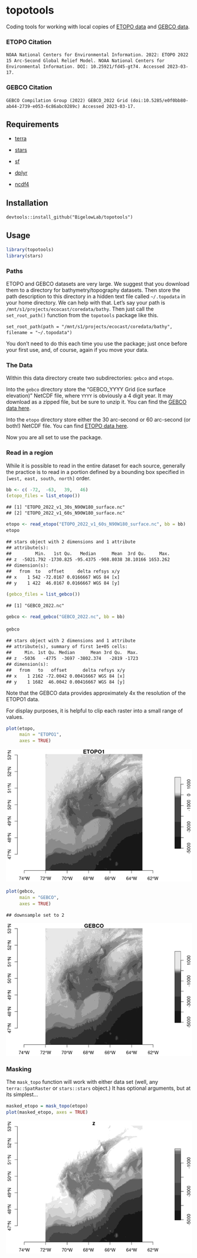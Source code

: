 topotools
================

Coding tools for working with local copies of [ETOPO
data](https://www.ncei.noaa.gov/products/etopo-global-relief-model) and
[GEBCO
data](https://www.gebco.net/data_and_products/gridded_bathymetry_data/#global).

### ETOPO Citation

    NOAA National Centers for Environmental Information. 2022: ETOPO 2022 15 Arc-Second Global Relief Model. NOAA National Centers for Environmental Information. DOI: 10.25921/fd45-gt74. Accessed 2023-03-17.

### GEBCO Citation

    GEBCO Compilation Group (2022) GEBCO_2022 Grid (doi:10.5285/e0f0bb80-ab44-2739-e053-6c86abc0289c) Accessed 2023-03-17.

## Requirements

-   [terra](https://CRAN.R-project.org/package=terra)

-   [stars](https://CRAN.R-project.org/package=stars)

-   [sf](https://CRAN.R-project.org/package=sf)

-   [dplyr](https://CRAN.R-project.org/package=dplyr)

-   [ncdf4](https://CRAN.R-project.org/package=ncdf4)

## Installation

    devtools::install_github("BigelowLab/topotools")

## Usage

``` r
library(topotools)
library(stars)
```

### Paths

ETOPO and GEBCO datasets are very large. We suggest that you download
them to a directory for bathymetry/topography datasets. Then store the
path description to this directory in a hidden text file called
`~/.topodata` in your home directory. We can help with that. Let’s say
your path is `/mnt/s1/projects/ecocast/coredata/bathy`. Then just call
the `set_root_path()` function from the `topotools` package like this.

    set_root_path(path = "/mnt/s1/projects/ecocast/coredata/bathy", filename = "~/.topodata")

You don’t need to do this each time you use the package; just once
before your first use, and, of course, again if you move your data.

### The Data

Within this data directory create two subdirectories: `gebco` and
`etopo`.

Into the `gebco` directory store the “GEBCO_YYYY Grid (ice surface
elevation)” NetCDF file, where `YYYY` is obviously a 4 digit year. It
may download as a zipped file, but be sure to unzip it. You can find the
[GEBCO data
here](https://www.gebco.net/data_and_products/gridded_bathymetry_data/#global).

Into the `etopo` directory store either the 30 arc-second or 60
arc-second (or both!) NetCDF file. You can find [ETOPO data
here](https://www.ncei.noaa.gov/products/etopo-global-relief-model).

Now you are all set to use the package.

### Read in a region

While it is possible to read in the entire dataset for each source,
generally the practice is to read in a portion defined by a bounding box
specified in `[west, east, south, north]` order.

``` r
bb <- c( -72,  -63,   39,   46)
(etopo_files = list_etopo())
```

    ## [1] "ETOPO_2022_v1_30s_N90W180_surface.nc"
    ## [2] "ETOPO_2022_v1_60s_N90W180_surface.nc"

``` r
etopo <- read_etopo("ETOPO_2022_v1_60s_N90W180_surface.nc", bb = bb)
etopo
```

    ## stars object with 2 dimensions and 1 attribute
    ## attribute(s):
    ##         Min.   1st Qu.   Median      Mean  3rd Qu.     Max.
    ## z  -5021.792 -1730.825 -95.4375 -908.8038 38.10166 1653.262
    ## dimension(s):
    ##   from  to   offset     delta refsys x/y
    ## x    1 542 -72.0167 0.0166667 WGS 84 [x]
    ## y    1 422  46.0167 0.0166667 WGS 84 [y]

``` r
(gebco_files = list_gebco())
```

    ## [1] "GEBCO_2022.nc"

``` r
gebco <- read_gebco("GEBCO_2022.nc", bb = bb)

gebco
```

    ## stars object with 2 dimensions and 1 attribute
    ## attribute(s), summary of first 1e+05 cells:
    ##     Min. 1st Qu. Median      Mean 3rd Qu.  Max.
    ## z  -5036   -4775  -3697 -3802.374   -2819 -1723
    ## dimension(s):
    ##   from   to   offset      delta refsys x/y
    ## x    1 2162 -72.0042 0.00416667 WGS 84 [x]
    ## y    1 1682  46.0042 0.00416667 WGS 84 [y]

Note that the GEBCO data provides approximately 4x the resolution of the
ETOPO1 data.

For display purposes, it is helpful to clip each raster into a small
range of values.

``` r
plot(etopo, 
     main = "ETOPO1",
     axes = TRUE)
```

![](README_files/figure-gfm/unnamed-chunk-2-1.png)<!-- -->

``` r
plot(gebco, 
     main = "GEBCO", 
     axes = TRUE)
```

    ## downsample set to 2

![](README_files/figure-gfm/unnamed-chunk-3-1.png)<!-- -->

### Masking

The `mask_topo` function will work with either data set (well, any
`terra::SpatRaster` or `stars::stars` object.) It has optional
arguments, but at its simplest…

``` r
masked_etopo = mask_topo(etopo)
plot(masked_etopo, axes = TRUE)
```

![](README_files/figure-gfm/mask-1.png)<!-- -->
